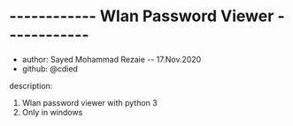 # ------------ Wlan Password Viewer ------------ #

* author: Sayed Mohammad Rezaie -- 17.Nov.2020
* github: @cdied

description:

   1. Wlan password viewer with python 3
   2. Only in windows
